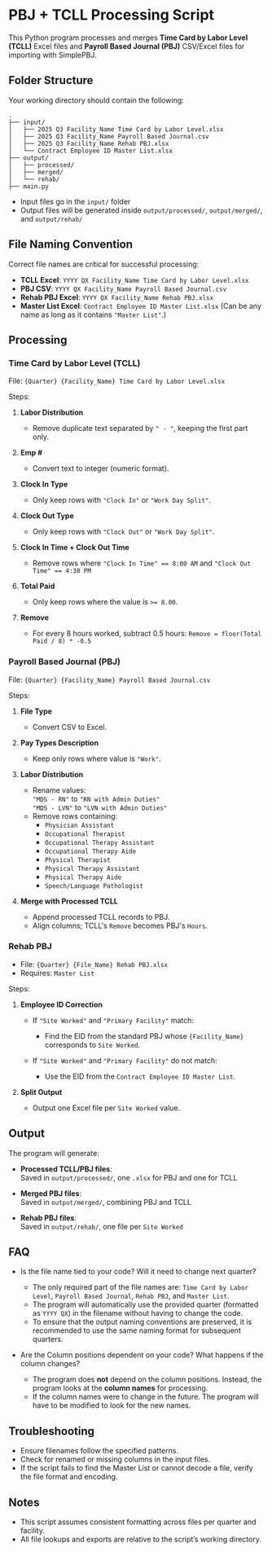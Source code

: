 # PBJ + TCLL Processing Script

This Python program processes and merges **Time Card by Labor Level (TCLL)** Excel files and **Payroll Based Journal (PBJ)** CSV/Excel files for importing with SimplePBJ.

## Folder Structure

Your working directory should contain the following:

```
.
├── input/
│   ├── 2025 Q3 Facility_Name Time Card by Labor Level.xlsx
│   ├── 2025 Q3 Facility_Name Payroll Based Journal.csv
│   ├── 2025 Q3 Facility_Name Rehab PBJ.xlsx
│   └── Contract Employee ID Master List.xlsx
├── output/
│   ├── processed/
│   ├── merged/
│   └── rehab/
├── main.py
```

- Input files go in the `input/` folder
- Output files will be generated inside `output/processed/`, `output/merged/`, and `output/rehab/`

## File Naming Convention

Correct file names are critical for successful processing:

- **TCLL Excel**: `YYYY QX Facility_Name Time Card by Labor Level.xlsx`
- **PBJ CSV**: `YYYY QX Facility_Name Payroll Based Journal.csv`
- **Rehab PBJ Excel**: `YYYY QX Facility_Name Rehab PBJ.xlsx`
- **Master List Excel**: `Contract Employee ID Master List.xlsx` (Can be any name as long as it contains `"Master List"`.)

## Processing

### Time Card by Labor Level (TCLL)

File: `{Quarter} {Facility_Name} Time Card by Labor Level.xlsx`

Steps:

1. **Labor Distribution**

   - Remove duplicate text separated by `" - "`, keeping the first part only.

2. **Emp #**

   - Convert text to integer (numeric format).

3. **Clock In Type**

   - Only keep rows with `"Clock In"` or `"Work Day Split"`.

4. **Clock Out Type**

   - Only keep rows with `"Clock Out"` or `"Work Day Split"`.

5. **Clock In Time + Clock Out Time**

   - Remove rows where `"Clock In Time" == 8:00 AM` and `"Clock Out Time" == 4:30 PM`

6. **Total Paid**

   - Only keep rows where the value is `>= 8.00`.

7. **Remove**

   - For every 8 hours worked, subtract 0.5 hours: `Remove = floor(Total Paid / 8) * -0.5`

### Payroll Based Journal (PBJ)

File: `{Quarter} {Facility_Name} Payroll Based Journal.csv`

Steps:

1. **File Type**

   - Convert CSV to Excel.

2. **Pay Types Description**

   - Keep only rows where value is `"Work"`.

3. **Labor Distribution**

   - Rename values:  
     `"MDS - RN"` to `"RN with Admin Duties"`  
     `"MDS - LVN"` to `"LVN with Admin Duties"`
   - Remove rows containing:
     - `Physician Assistant`
     - `Occupational Therapist`
     - `Occupational Therapy Assistant`
     - `Occupational Therapy Aide`
     - `Physical Therapist`
     - `Physical Therapy Assistant`
     - `Physical Therapy Aide`
     - `Speech/Language Pathologist`

4. **Merge with Processed TCLL**
   - Append processed TCLL records to PBJ.
   - Align columns; TCLL's `Remove` becomes PBJ's `Hours`.

### Rehab PBJ

- File: `{Quarter} {File_Name} Rehab PBJ.xlsx`
- Requires: `Master List`

Steps:

1. **Employee ID Correction**

   - If `"Site Worked"` and `"Primary Facility"` match:

     - Find the EID from the standard PBJ whose `{Facility_Name}` corresponds to `Site Worked`.

   - If `"Site Worked"` and `"Primary Facility"` do not match:

     - Use the EID from the `Contract Employee ID Master List`.

2. **Split Output**

   - Output one Excel file per `Site Worked` value.

## Output

The program will generate:

- **Processed TCLL/PBJ files**:  
  Saved in `output/processed/`, one `.xlsx` for PBJ and one for TCLL

- **Merged PBJ files**:  
  Saved in `output/merged/`, combining PBJ and TCLL

- **Rehab PBJ files**:  
  Saved in `output/rehab/`, one file per `Site Worked`

## FAQ

- Is the file name tied to your code? Will it need to change next quarter?

  - The only required part of the file names are: `Time Card by Labor Level`, `Payroll Based Journal`, `Rehab PBJ`, and `Master List`.
  - The program will automatically use the provided quarter (formatted as `YYYY QX`) in the filename without having to change the code.
  - To ensure that the output naming conventions are preserved, it is recommended to use the same naming format for subsequent quarters.

- Are the Column positions dependent on your code? What happens if the column changes?

  - The program does **not** depend on the column positions. Instead, the program looks at the **column names** for processing.
  - If the column names were to change in the future. The program will have to be modified to look for the new names.

## Troubleshooting

- Ensure filenames follow the specified patterns.
- Check for renamed or missing columns in the input files.
- If the script fails to find the Master List or cannot decode a file, verify the file format and encoding.

## Notes

- This script assumes consistent formatting across files per quarter and facility.
- All file lookups and exports are relative to the script’s working directory.
